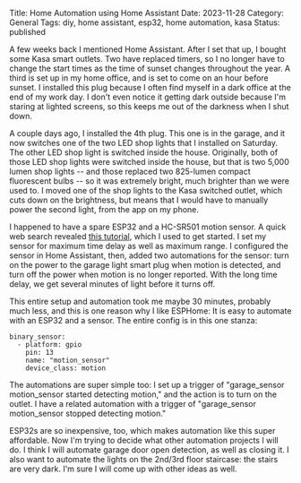 Title: Home Automation using Home Assistant
Date: 2023-11-28
Category: General
Tags: diy, home assistant, esp32, home automation, kasa
Status: published

A few weeks back I mentioned Home Assistant.  After I set that up, I
bought some Kasa smart outlets.  Two have replaced timers, so I no longer
have to change the start times as the time of sunset changes throughout
the year.  A third is set up in my home office, and is set to come on an
hour before sunset.  I installed this plug because I often find myself
in a dark office at the end of my work day.  I don't even notice it
getting dark outside because I'm staring at lighted screens, so this
keeps me out of the darkness when I shut down.

A couple days ago, I installed the 4th plug.  This one is in the garage, and it now
switches one of the two LED shop lights that I installed on Saturday.  The
other LED shop light is switched inside the house.  Originally, both
of those LED shop lights were switched inside the house, but that is
two 5,000 lumen shop lights -- and those replaced two 825-lumen compact
fluorescent bulbs -- so it was extremely bright, much brighter than we
were used to.  I moved one of the
shop lights to the Kasa switched outlet, which cuts down on the brightness,
but means that I would have to manually power the second light, from the app on
my phone.

I happened to have a spare ESP32 and a HC-SR501 motion sensor.  A quick
web search revealed [this tutorial](https://esp32io.com/tutorials/esp32-motion-sensor),
which I used to get started.  I set my sensor for maximum
time delay as well as maximum range.  I configured the sensor in Home Assistant,
then, added two automations for the sensor: turn on the power to the garage
light smart plug when motion is detected, and turn off the power when motion
is no longer reported.  With the long time delay, we get several minutes of
light before it turns off.

This entire setup and automation took me maybe 30 minutes, probably much less,
and this is one reason why I like ESPHome: It is easy to automate with an ESP32
and a sensor.  The entire config is in this one stanza:

    binary_sensor:
      - platform: gpio
        pin: 13
        name: "motion_sensor"
        device_class: motion

The automations are super simple too: I set up a trigger of "garage_sensor motion_sensor
started detecting motion," and the action is to turn on the outlet.  I have a related
automation with a trigger of "garage_sensor motion_sensor stopped detecting motion."

ESP32s are so inexpensive, too, which makes automation like this super affordable.  Now I'm
trying to decide what other automation projects I will do.  I think I will automate
garage door open detection, as well as closing it.  I also want to automate the lights on
the 2nd/3rd floor staircase: the stairs are very dark.  I'm sure I will come up with
other ideas as well.
